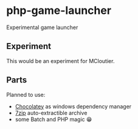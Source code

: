 # php-game-launcher
Experimental game launcher

## Experiment
This would be an experiment for MCloutier.

## Parts
Planned to use:

 * [Chocolatey](https://chocolatey.org/) as windows dependency manager
 * [7zip](https://www.7-zip.org/) auto-extractible archive
 * some Batch and PHP magic :grin:

